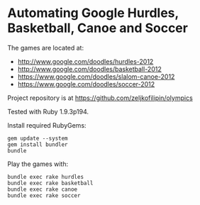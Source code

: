 # Automating Google Hurdles, Basketball, Canoe and Soccer

The games are located at:

- http://www.google.com/doodles/hurdles-2012
- http://www.google.com/doodles/basketball-2012
- https://www.google.com/doodles/slalom-canoe-2012
- https://www.google.com/doodles/soccer-2012

Project repository is at https://github.com/zeljkofilipin/olympics

Tested with Ruby 1.9.3p194.

Install required RubyGems:

    gem update --system
    gem install bundler
    bundle

Play the games with:

    bundle exec rake hurdles
    bundle exec rake basketball
    bundle exec rake canoe
    bundle exec rake soccer
